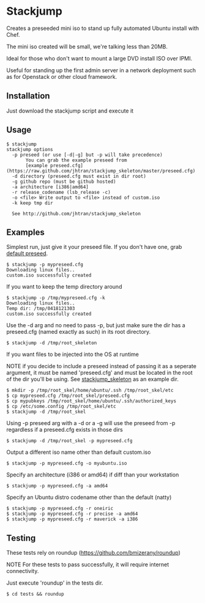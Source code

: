 # Stackjump

Creates a preseeded mini iso to stand up fully automated Ubuntu install with Chef.

The mini iso created will be small, we're talking less than 20MB.

Ideal for those who don't want to mount a large DVD install ISO over IPMI.

Useful for standing up the first admin server in a network deployment such as for Openstack or other cloud framework.

## Installation

Just download the stackjump script and execute it

## Usage

	$ stackjump 
	stackjump options
	  -p preseed (or use [-d|-g] but -p will take precedence)
           You can grab the example preseed from
           [example preseed.cfg](https://raw.github.com/jhtran/stackjump_skeleton/master/preseed.cfg)
	  -d directory (preseed.cfg must exist in dir root)
	  -g github repo (must be github hosted)
	  -a architecture [i386|amd64]
	  -r release_codename (lsb_release -c)
	  -o <file> Write output to <file> instead of custom.iso
	  -k keep tmp dir

	  See http://github.com/jhtran/stackjump_skeleton

## Examples

Simplest run, just give it your preseed file.  If you don't have one, grab [default preseed](https://raw.github.com/jhtran/stackjump_skeleton/master/preseed.cfg).

	$ stackjump -p mypreseed.cfg 
	Downloading linux files..
	custom.iso successfully created

If you want to keep the temp directory around

	$ stackjump -p /tmp/mypreseed.cfg -k
	Downloading linux files..
	Temp dir: /tmp/0418121303
	custom.iso successfully created

Use the -d arg and no need to pass -p, but just make sure the dir has
a preseed.cfg (named exactly as such) in its root directory.

	$ stackjump -d /tmp/root_skeleton

If you want files to be injected into the OS at runtime

NOTE if you decide to include a preseed instead of passing it as a 
seperate argument, it must be named 'preseed.cfg' and must be located 
in the root of the dir you'll be using.
See [stackjump_skeleton](http://github.com/jhtran/stackjump_skeleton) as an example dir.

	$ mkdir -p /tmp/root_skel/home/ubuntu/.ssh /tmp/root_skel/etc
	$ cp mypreseed.cfg /tmp/root_skel/preseed.cfg
	$ cp mypubkeys /tmp/root_skel/home/ubuntu/.ssh/authorized_keys
	$ cp /etc/some.config /tmp/root_skel/etc
	$ stackjump -d /tmp/root_skel

Using -p preseed arg with a -d or a -g will use the preseed from -p 
regardless if a preseed.cfg exists in those dirs

	$ stackjump -d /tmp/root_skel -p mypreseed.cfg

Output a different iso name other than default custom.iso

	$ stackjump -p mypreseed.cfg -o myubuntu.iso

Specify an architecture (i386 or amd64) if diff than your workstation

	$ stackjump -p mypreseed.cfg -a amd64

Specify an Ubuntu distro codename other than the default (natty)

	$ stackjump -p mypreseed.cfg -r oneiric
	$ stackjump -p mypreseed.cfg -r precise -a amd64
	$ stackjump -p mypreseed.cfg -r maverick -a i386

## Testing

These tests rely on roundup (https://github.com/bmizerany/roundup)

NOTE For these tests to pass successfully, it will require internet connectivity.

Just execute 'roundup' in the tests dir.

	$ cd tests && roundup
